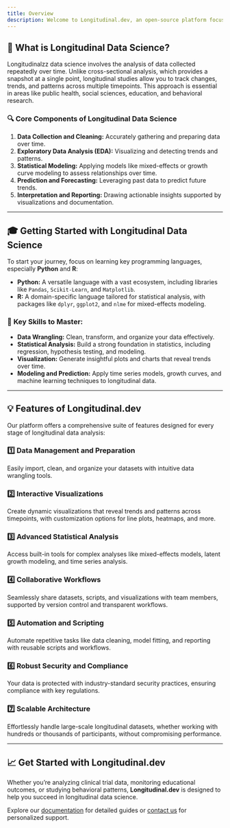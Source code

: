 ```yaml
---
title: Overview
description: Welcome to Longitudinal.dev, an open-source platform focused on managing, analyzing, and visualizing longitudinal data. Whether you're a beginner exploring longitudinal data science or an experienced researcher, this platform offers the tools and resources you need to uncover insights and make data-driven decisions.
---
```


## 🚀 **What is Longitudinal Data Science?**

Longitudinalzz data science involves the analysis of data collected repeatedly over time. Unlike cross-sectional analysis, which provides a snapshot at a single point, longitudinal studies allow you to track changes, trends, and patterns across multiple timepoints. This approach is essential in areas like public health, social sciences, education, and behavioral research.

### 🔍 **Core Components of Longitudinal Data Science**

1. **Data Collection and Cleaning:** Accurately gathering and preparing data over time.
2. **Exploratory Data Analysis (EDA):** Visualizing and detecting trends and patterns.
3. **Statistical Modeling:** Applying models like mixed-effects or growth curve modeling to assess relationships over time.
4. **Prediction and Forecasting:** Leveraging past data to predict future trends.
5. **Interpretation and Reporting:** Drawing actionable insights supported by visualizations and documentation.

---

## 🎓 **Getting Started with Longitudinal Data Science**

To start your journey, focus on learning key programming languages, especially **Python** and **R**:

- **Python:** A versatile language with a vast ecosystem, including libraries like `Pandas`, `Scikit-Learn`, and `Matplotlib`.
- **R:** A domain-specific language tailored for statistical analysis, with packages like `dplyr`, `ggplot2`, and `nlme` for mixed-effects modeling.

### 🧠 **Key Skills to Master:**

- **Data Wrangling:** Clean, transform, and organize your data effectively.
- **Statistical Analysis:** Build a strong foundation in statistics, including regression, hypothesis testing, and modeling.
- **Visualization:** Generate insightful plots and charts that reveal trends over time.
- **Modeling and Prediction:** Apply time series models, growth curves, and machine learning techniques to longitudinal data.

---

## 💡 **Features of Longitudinal.dev**

Our platform offers a comprehensive suite of features designed for every stage of longitudinal data analysis:

### 1️⃣ **Data Management and Preparation**

Easily import, clean, and organize your datasets with intuitive data wrangling tools.

### 2️⃣ **Interactive Visualizations**

Create dynamic visualizations that reveal trends and patterns across timepoints, with customization options for line plots, heatmaps, and more.

### 3️⃣ **Advanced Statistical Analysis**

Access built-in tools for complex analyses like mixed-effects models, latent growth modeling, and time series analysis.

### 4️⃣ **Collaborative Workflows**

Seamlessly share datasets, scripts, and visualizations with team members, supported by version control and transparent workflows.

### 5️⃣ **Automation and Scripting**

Automate repetitive tasks like data cleaning, model fitting, and reporting with reusable scripts and workflows.

### 6️⃣ **Robust Security and Compliance**

Your data is protected with industry-standard security practices, ensuring compliance with key regulations.

### 7️⃣ **Scalable Architecture**

Effortlessly handle large-scale longitudinal datasets, whether working with hundreds or thousands of participants, without compromising performance.

---

## 📈 **Get Started with Longitudinal.dev**

Whether you’re analyzing clinical trial data, monitoring educational outcomes, or studying behavioral patterns, **Longitudinal.dev** is designed to help you succeed in longitudinal data science.

Explore our [documentation](https://example.com/documentation) for detailed guides or [contact us](https://example.com/contact) for personalized support.

